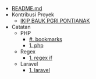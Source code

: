 - [README.md](/)
- Kontribusi Proyek
  - [IKIP BAUK PGRI PONTIANAK](projects/001-ikip-bauk-pgri-pontianak.md)
- Catatan
  - PHP
    - [#. bookmarks](php/000-bookmarks.md)
    - [1. php](php/001-php.md)
  - Regex
    - [1. regex if](regex/001-regex-if.md)
  - Laravel
    - [1. laravel](laravel/001-regex-if.md)
